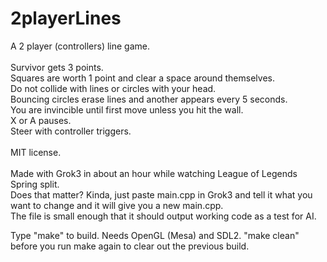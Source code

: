# 2playerLines
A 2 player (controllers) line game.<BR />
<BR />
Survivor gets 3 points.<BR />
Squares are worth 1 point and clear a space around themselves.<BR />
Do not collide with lines or circles with your head.<BR />
Bouncing circles erase lines and another appears every 5 seconds.<BR />
You are invincible until first move unless you hit the wall.<BR />
X or A pauses.<BR />
Steer with controller triggers.<BR />
<BR />
MIT license.<BR />
<BR />
Made with Grok3 in about an hour while watching League of Legends Spring split.<BR />
Does that matter? Kinda, just paste main.cpp in Grok3 and tell it what you want to change and it will give you a new main.cpp.<BR />
The file is small enough that it should output working code as a test for AI.

Type "make" to build. Needs OpenGL (Mesa) and SDL2.
"make clean" before you run make again to clear out the previous build.
